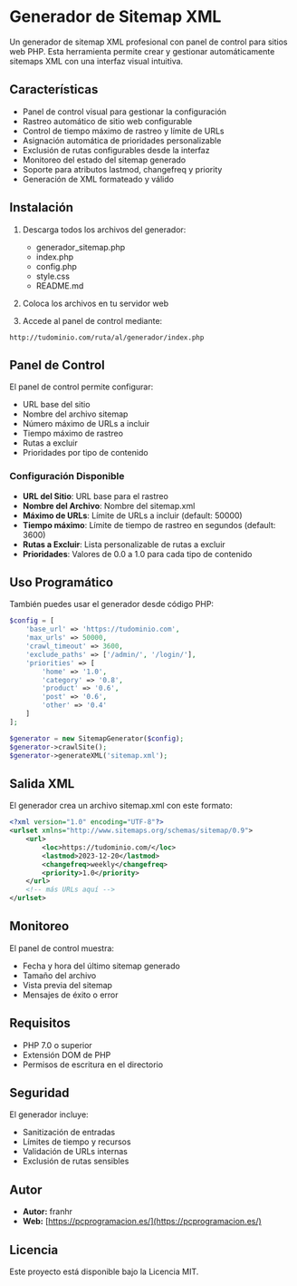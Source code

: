 # Generador de Sitemap XML

Un generador de sitemap XML profesional con panel de control para sitios web PHP. Esta herramienta permite crear y gestionar automáticamente sitemaps XML con una interfaz visual intuitiva.

## Características

- Panel de control visual para gestionar la configuración
- Rastreo automático de sitio web configurable
- Control de tiempo máximo de rastreo y límite de URLs
- Asignación automática de prioridades personalizable
- Exclusión de rutas configurables desde la interfaz
- Monitoreo del estado del sitemap generado
- Soporte para atributos lastmod, changefreq y priority
- Generación de XML formateado y válido

## Instalación

1. Descarga todos los archivos del generador:
   - generador_sitemap.php
   - index.php
   - config.php
   - style.css
   - README.md

2. Coloca los archivos en tu servidor web

3. Accede al panel de control mediante:
```
http://tudominio.com/ruta/al/generador/index.php
```

## Panel de Control

El panel de control permite configurar:

- URL base del sitio
- Nombre del archivo sitemap
- Número máximo de URLs a incluir
- Tiempo máximo de rastreo
- Rutas a excluir
- Prioridades por tipo de contenido

### Configuración Disponible

- **URL del Sitio**: URL base para el rastreo
- **Nombre del Archivo**: Nombre del sitemap.xml
- **Máximo de URLs**: Límite de URLs a incluir (default: 50000)
- **Tiempo máximo**: Límite de tiempo de rastreo en segundos (default: 3600)
- **Rutas a Excluir**: Lista personalizable de rutas a excluir
- **Prioridades**: Valores de 0.0 a 1.0 para cada tipo de contenido

## Uso Programático

También puedes usar el generador desde código PHP:

```php
$config = [
    'base_url' => 'https://tudominio.com',
    'max_urls' => 50000,
    'crawl_timeout' => 3600,
    'exclude_paths' => ['/admin/', '/login/'],
    'priorities' => [
        'home' => '1.0',
        'category' => '0.8',
        'product' => '0.6',
        'post' => '0.6',
        'other' => '0.4'
    ]
];

$generator = new SitemapGenerator($config);
$generator->crawlSite();
$generator->generateXML('sitemap.xml');
```

## Salida XML

El generador crea un archivo sitemap.xml con este formato:

```xml
<?xml version="1.0" encoding="UTF-8"?>
<urlset xmlns="http://www.sitemaps.org/schemas/sitemap/0.9">
    <url>
        <loc>https://tudominio.com/</loc>
        <lastmod>2023-12-20</lastmod>
        <changefreq>weekly</changefreq>
        <priority>1.0</priority>
    </url>
    <!-- más URLs aquí -->
</urlset>
```

## Monitoreo

El panel de control muestra:
- Fecha y hora del último sitemap generado
- Tamaño del archivo
- Vista previa del sitemap
- Mensajes de éxito o error

## Requisitos

- PHP 7.0 o superior
- Extensión DOM de PHP
- Permisos de escritura en el directorio

## Seguridad

El generador incluye:
- Sanitización de entradas
- Límites de tiempo y recursos
- Validación de URLs internas
- Exclusión de rutas sensibles

## Autor

- **Autor:** franhr
- **Web:** [https://pcprogramacion.es/](https://pcprogramacion.es/)

## Licencia

Este proyecto está disponible bajo la Licencia MIT.
